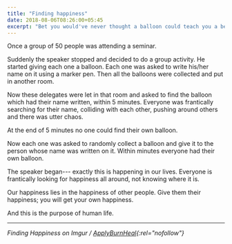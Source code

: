 ```yaml
---
title: "Finding happiness"
date: 2018-08-06T08:26:00+05:45
excerpt: "Bet you would've never thought a balloon could teach you a better lesson than a human could...well read on, because it happens."
---
```


Once a group of 50 people was attending a seminar.

Suddenly the speaker stopped and decided to do a group activity. He started giving each one a balloon. Each one was asked to write his/her name on it using a marker pen. Then all the balloons were collected and put in another room.

Now these delegates were let in that room and asked to find the balloon which had their name written, within 5 minutes. Everyone was frantically searching for their name, colliding with each other, pushing around others and there was utter chaos.

At the end of 5 minutes no one could find their own balloon.

Now each one was asked to randomly collect a balloon and give it to the person whose name was written on it.
Within minutes everyone had their own balloon.

The speaker began--- exactly this is happening in our lives. Everyone is frantically looking for happiness all around, not knowing where it is.

Our happiness lies in the happiness of other people. Give them their happiness; you will get your own happiness.

And this is the purpose of human life.

---

_Finding Happiness on Imgur / [ApplyBurnHeal](https://imgur.com/gallery/sojpMIq){:rel="nofollow"}_

